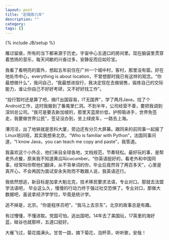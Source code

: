 ```yaml
---
layout: post
title: "赶路那几年"
description: ""
category: 
tags: []
---
```

{% include JB/setup %}


雁过留痕，所有的当下都来源于历史。宇宙中心五道口的房间里。现在脑袋里贯穿着悠扬的音乐，每天间歇的兴奋过多，安静反而应如珍宝。

我看了看明亮的窗外，想起五年前住在广州一个城中村，客村，那里没有窗。好在地处市中心，everything is about location，不曾想那时我已有这样的观念。“你最想做什么”，我问自己，“我最想进投行，我决定现在去做销售，锻炼自己的交际能力，谁让你自己不好好考研，又不好好找工作”。
  
“投行暂时还是算了吧，搞IT出国容易，IT无国界”，学了两月Java，找了个Android工作，这时我搬到了番禺里仁洞。不到半年，公司经营不善，要把我调到深圳总公司。“我可是要去新加坡的，那里天蓝房价低，护照吸进手，世界免签走，我要做世界公民”，签证没办到，坐上绿皮车，一路去上海。

漕河泾，出了地铁就是思科大厦，旁边还有分贝大屏幕。跟同来的前同事一起报了Linux培训班，其实我想来北京。“Who is familiar with Python”，法国同事问道，“I know Java，you can teach me copy and paste”，我答道。

我喜欢这个小外企，他们来自全球各地，文档规范，节奏轻松。最好玩的事，是帮老外点餐，原来我不知道黄瓜叫cucumber。“你英语挺好的，看老外和中国同事，经常叫你帮他们翻译，从不背单词的你，毕业后竟然背了两百多天”，心里是真开心，不会再因为面试安永失败而不敢跟人说，我英语还行。

我依然想逃，新目标是加拿大魁北克，技术移民要求法语，专业对口。那就去法盟学法语吧，
毕业这么久，慢慢的行动力终于强过社交恐惧了。专业对口，那做大数据吧，虽说拿经济学学位，毕竟是统计学。

逃不掉是，北京。“你是程序员吧”，“我马上去京东”。北京的故事总是有趣。

有过懵懂，不懂进取。党国可怕，逃出国吧。14年去了美国玩，17英里的海好蓝，硅谷也就那样，五道口挺好。

大雁飞过，菊花插满头。甘苦一路，摘下菊花，泡杯茶，听听歌，安哉！


